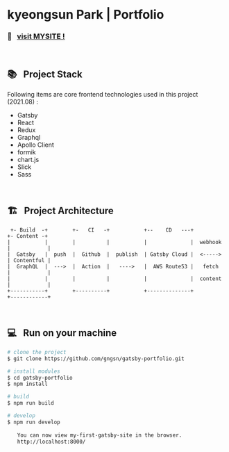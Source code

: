 <br/>

# kyeongsun Park | Portfolio

### 🔗 &nbsp; [visit MYSITE !](https://kyeongsun.com/)

<br/>

## 📚 &nbsp; Project Stack

Following items are core frontend technologies used in this project (2021.08) :

- Gatsby <!-- v3.11.1 -->
- React <!-- v17.0.1 -->
- Redux <!-- v7.2.4 -->
- Graphql <!-- v15.4.0 -->
- Apollo Client <!-- v3.4.7 -->
- formik <!-- v2.2.9 -->
- chart.js <!-- v3.5.0 -->
- Slick <!-- v0.28.1 -->
- Sass <!-- v1.37.5 -->

<br/>

## 🏗 &nbsp; Project Architecture

```
 +- Build  -+        +-   CI   -+           +--    CD   ---+            +- Content -+
|           |        |          |           |              |  webhook  |            |
|  Gatsby   |  push  |  Github  |  publish  | Gatsby Cloud |  <----->  | Contentful |
|  GraphQL  |  --->  |  Action  |   ---->   |  AWS Route53 |   fetch   |            |
|           |        |          |           |              |  content  |            |
+-----------+        +----------+           +--------------+           +------------+

```

<br/>

## 💻 &nbsp; Run on your machine

``` bash
# clone the project
$ git clone https://github.com/gngsn/gatsby-portfolio.git

# install modules
$ cd gatsby-portfolio
$ npm install

# build
$ npm run build

# develop 
$ npm run develop
⠀
⠀  You can now view my-first-gatsby-site in the browser.
⠀  http://localhost:8000/
⠀
```